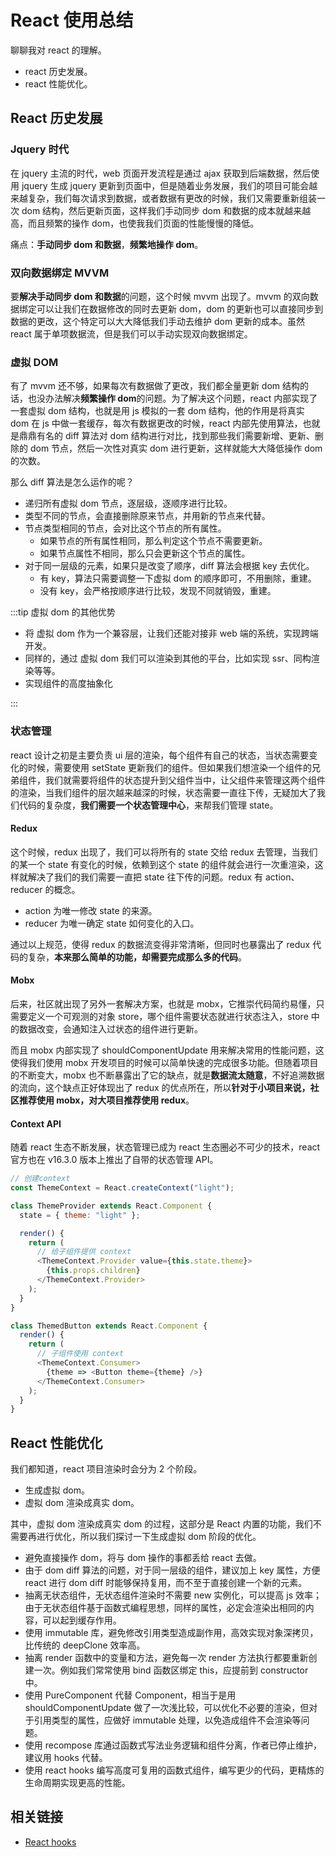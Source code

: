 # React 使用总结

聊聊我对 react 的理解。

- react 历史发展。
- react 性能优化。

## React 历史发展

### Jquery 时代

在 jquery 主流的时代，web 页面开发流程是通过 ajax 获取到后端数据，然后使用 jquery 生成 jquery 更新到页面中，但是随着业务发展，我们的项目可能会越来越复杂，我们每次请求到数据，或者数据有更改的时候，我们又需要重新组装一次 dom 结构，然后更新页面，这样我们手动同步 dom 和数据的成本就越来越高，而且频繁的操作 dom，也使我我们页面的性能慢慢的降低。

痛点：**手动同步 dom 和数据**，**频繁地操作 dom**。

### 双向数据绑定 MVVM

要**解决手动同步 dom 和数据**的问题，这个时候 mvvm 出现了。mvvm 的双向数据绑定可以让我们在数据修改的同时去更新 dom，dom 的更新也可以直接同步到数据的更改，这个特定可以大大降低我们手动去维护 dom 更新的成本。虽然 react 属于单项数据流，但是我们可以手动实现双向数据绑定。

### 虚拟 DOM

有了 mvvm 还不够，如果每次有数据做了更改，我们都全量更新 dom 结构的话，也没办法解决**频繁操作 dom**的问题。为了解决这个问题，react 内部实现了一套虚拟 dom 结构，也就是用 js 模拟的一套 dom 结构，他的作用是将真实 dom 在 js 中做一套缓存，每次有数据更改的时候，react 内部先使用算法，也就是鼎鼎有名的 diff 算法对 dom 结构进行对比，找到那些我们需要新增、更新、删除的 dom 节点，然后一次性对真实 dom 进行更新，这样就能大大降低操作 dom 的次数。

那么 diff 算法是怎么运作的呢？

- 递归所有虚拟 dom 节点，逐层级，逐顺序进行比较。
- 类型不同的节点，会直接删除原来节点，并用新的节点来代替。
- 节点类型相同的节点，会对比这个节点的所有属性。
  - 如果节点的所有属性相同，那么判定这个节点不需要更新。
  - 如果节点属性不相同，那么只会更新这个节点的属性。
- 对于同一层级的元素，如果只是改变了顺序，diff 算法会根据 key 去优化。
  - 有 key，算法只需要调整一下虚拟 dom 的顺序即可，不用删除，重建。
  - 没有 key，会严格按顺序进行比较，发现不同就销毁，重建。

:::tip 虚拟 dom 的其他优势

- 将 虚拟 dom 作为一个兼容层，让我们还能对接非 web 端的系统，实现跨端开发。
- 同样的，通过 虚拟 dom 我们可以渲染到其他的平台，比如实现 ssr、同构渲染等等。
- 实现组件的高度抽象化

:::

### 状态管理

react 设计之初是主要负责 ui 层的渲染，每个组件有自己的状态，当状态需要变化的时候，需要使用 setState 更新我们的组件。但如果我们想渲染一个组件的兄弟组件，我们就需要将组件的状态提升到父组件当中，让父组件来管理这两个组件的渲染，当我们组件的层次越来越深的时候，状态需要一直往下传，无疑加大了我们代码的复杂度，**我们需要一个状态管理中心**，来帮我们管理 state。

#### Redux

这个时候，redux 出现了，我们可以将所有的 state 交给 redux 去管理，当我们的某一个 state 有变化的时候，依赖到这个 state 的组件就会进行一次重渲染，这样就解决了我们的我们需要一直把 state 往下传的问题。redux 有 action、reducer 的概念。

- action 为唯一修改 state 的来源。
- reducer 为唯一确定 state 如何变化的入口。

通过以上规范，使得 redux 的数据流变得非常清晰，但同时也暴露出了 redux 代码的复杂，**本来那么简单的功能，却需要完成那么多的代码**。

#### Mobx

后来，社区就出现了另外一套解决方案，也就是 mobx，它推崇代码简约易懂，只需要定义一个可观测的对象 store，哪个组件需要状态就进行状态注入，store 中的数据改变，会通知注入过状态的组件进行更新。

而且 mobx 内部实现了 shouldComponentUpdate 用来解决常用的性能问题，这使得我们使用 mobx 开发项目的时候可以简单快速的完成很多功能。但随着项目的不断变大，mobx 也不断暴露出了它的缺点，就是**数据流太随意**，不好追溯数据的流向，这个缺点正好体现出了 redux 的优点所在，所以**针对于小项目来说，社区推荐使用 mobx，对大项目推荐使用 redux**。

#### Context API

随着 react 生态不断发展，状态管理已成为 react 生态圈必不可少的技术，react 官方也在 v16.3.0 版本上推出了自带的状态管理 API。

```js
// 创建context
const ThemeContext = React.createContext("light");

class ThemeProvider extends React.Component {
  state = { theme: "light" };

  render() {
    return (
      // 给子组件提供 context
      <ThemeContext.Provider value={this.state.theme}>
        {this.props.children}
      </ThemeContext.Provider>
    );
  }
}

class ThemedButton extends React.Component {
  render() {
    return (
      // 子组件使用 context
      <ThemeContext.Consumer>
        {theme => <Button theme={theme} />}
      </ThemeContext.Consumer>
    );
  }
}
```

## React 性能优化

我们都知道，react 项目渲染时会分为 2 个阶段。

- 生成虚拟 dom。
- 虚拟 dom 渲染成真实 dom。

其中，虚拟 dom 渲染成真实 dom 的过程，这部分是 React 内置的功能，我们不需要再进行优化，所以我们探讨一下生成虚拟 dom 阶段的优化。

- 避免直接操作 dom，将与 dom 操作的事都丢给 react 去做。
- 由于 dom diff 算法的问题，对于同一层级的组件，建议加上 key 属性，方便 react 进行 dom diff 时能够保持复用，而不至于直接创建一个新的元素。
- 抽离无状态组件，无状态组件渲染时不需要 new 实例化，可以提高 js 效率；由于无状态组件基于函数式编程思想，同样的属性，必定会渲染出相同的内容，可以起到缓存作用。
- 使用 immutable 库，避免修改引用类型造成副作用，高效实现对象深拷贝，比传统的 deepClone 效率高。
- 抽离 render 函数中的变量和方法，避免每一次 render 方法执行都要重新创建一次。例如我们常常使用 bind 函数区绑定 this，应提前到 constructor 中。
- 使用 PureComponent 代替 Component，相当于是用 shouldComponentUpdate 做了一次浅比较，可以优化不必要的渲染，但对于引用类型的属性，应做好 immutable 处理，以免造成组件不会渲染等问题。
- 使用 recompose 库通过函数式写法业务逻辑和组件分离，作者已停止维护，建议用 hooks 代替。
- 使用 react hooks 编写高度可复用的函数式组件，编写更少的代码，更精炼的生命周期实现更高的性能。

## 相关链接

- [React hooks](library-React-hooks.html)
